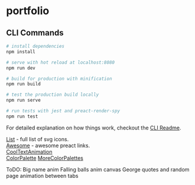# portfolio

## CLI Commands

``` bash
# install dependencies
npm install

# serve with hot reload at localhost:8080
npm run dev

# build for production with minification
npm run build

# test the production build locally
npm run serve

# run tests with jest and preact-render-spy 
npm run test
```

For detailed explanation on how things work, checkout the [CLI Readme](https://github.com/developit/preact-cli/blob/master/README.md).


[List](https://github.com/ForsakenHarmony/preact-feather/tree/master/src/icons) - full list of svg icons.  
[Awesome](https://github.com/ooade/awesome-preact) - awesome preact links.  
[CoolTextAnimation](https://tobiasahlin.com/moving-letters/)  
[ColorPalette](https://coolors.co/2b2d42-8d99ae-edf2f4-ef233c-d90429)
[MoreColorPalettes](https://coolors.co/browser/best/1)  

ToDO:  Big name anim  Falling balls anim canvas  George quotes and random page  animation between tabs